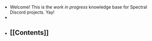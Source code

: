 - Welcome! This is the *work in progress* knowledge base for Spectral Discord projects. Yay!
-
- ## [[Contents]]